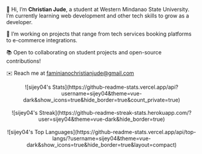 👋 Hi, I’m **Christian Jude**, a student at Western Mindanao State University. I’m currently learning web development and other tech skills to grow as a developer.

🚀 I’m working on projects that range from tech services booking platforms to e-commerce integrations.

📚 Open to collaborating on student projects and open-source contributions!

✉️ Reach me at [faminianochristianjude@gmail.com](mailto:faminianochristianjude@gmail.com)

<div align="center">
  ![sijey04's Stats](https://github-readme-stats.vercel.app/api?username=sijey04&theme=vue-dark&show_icons=true&hide_border=true&count_private=true)
</div>

<br>

<div align="center">
  ![sijey04's Streak](https://github-readme-streak-stats.herokuapp.com/?user=sijey04&theme=vue-dark&hide_border=true)
</div>

<br>

<div align="center">
  ![sijey04's Top Languages](https://github-readme-stats.vercel.app/api/top-langs/?username=sijey04&theme=vue-dark&show_icons=true&hide_border=true&layout=compact)
</div>

